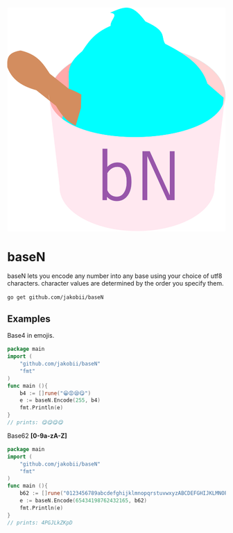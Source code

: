 ![alt text](https://raw.githubusercontent.com/jakobii/baseN/master/bN.svg "baseN Logo")




# baseN
baseN lets you encode any number into any base using your choice of utf8 characters.
character values are determined by the order you specify them.

`go get github.com/jakobii/baseN`

## Examples
Base4 in emojis.
```go
package main
import (
    "github.com/jakobii/baseN"
    "fmt"
)
func main (){
    b4 := []rune("😁😡😪😋")
    e := baseN.Encode(255, b4)
    fmt.Println(e)
}
// prints: 😋😋😋😋
```

Base62 __[0-9a-zA-Z]__
```go
package main
import (
    "github.com/jakobii/baseN"
    "fmt"
)
func main (){
    b62 := []rune("0123456789abcdefghijklmnopqrstuvwxyzABCDEFGHIJKLMNOPQRSTUVWXYZ")
    e := baseN.Encode(65434198762432165, b62)
    fmt.Println(e)
}
// prints: 4PGJLkZKpD
```